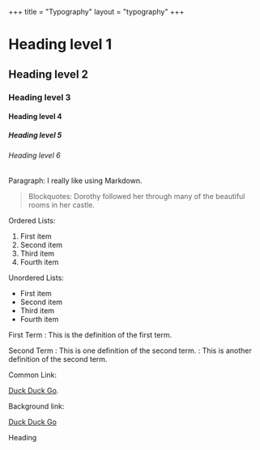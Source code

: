 +++
title = "Typography"
layout = "typography"
+++

# Heading level 1

## Heading level 2

### Heading level 3

#### Heading level 4

##### Heading level 5

###### Heading level 6

Paragraph: I really like using Markdown.

> Blockquotes: Dorothy followed her through many of the beautiful rooms in her castle.

Ordered Lists:

1. First item
2. Second item
3. Third item
4. Fourth item

Unordered Lists:

- First item
- Second item
- Third item
- Fourth item

First Term
: This is the definition of the first term.

Second Term
: This is one definition of the second term.
: This is another definition of the second term.

Common Link:

[Duck Duck Go](https://duckduckgo.com).

Background link:

<div style="display: inline-block">
    <a class="link-background" href="#">Duck Duck Go</a>
</div>

<p class="c24">
    <span class="c5 c14">Heading</span>
</p>
